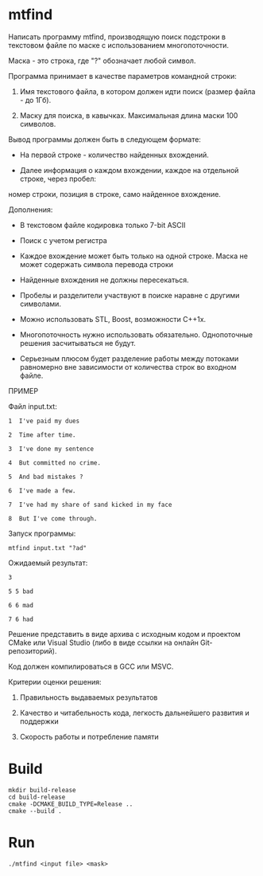 # mtfind
Написать программу mtfind, производящую поиск подстроки в текстовом файле
по маске с использованием многопоточности.



Маска - это строка, где "?" обозначает любой символ.



Программа принимает в качестве параметров командной строки:

1) Имя текстового файла, в котором должен идти поиск (размер файла - до 1Гб).

2) Маску для поиска, в кавычках. Максимальная длина маски 100 символов.



Вывод программы должен быть в следующем формате:

- На первой строке - количество найденных вхождений.

- Далее информация о каждом вхождении, каждое на отдельной строке, через пробел:

номер строки, позиция в строке, само найденное вхождение.



Дополнения:

- В текстовом файле кодировка только 7-bit ASCII
- Поиск с учетом регистра

- Каждое вхождение может быть только на одной строке. Маска не может содержать символа перевода строки

- Найденные вхождения не должны пересекаться.

- Пробелы и разделители участвуют в поиске наравне с другими символами.

- Можно использовать STL, Boost, возможности С++1x.

- Многопоточность нужно использовать обязательно. Однопоточные решения засчитываться не будут.

- Серьезным плюсом будет разделение работы между потоками равномерно вне зависимости от количества строк во входном файле.



ПРИМЕР

Файл input.txt:
```
1  I've paid my dues

2  Time after time.

3  I've done my sentence

4  But committed no crime.

5  And bad mistakes ?

6  I've made a few.

7  I've had my share of sand kicked in my face

8  But I've come through.
```


Запуск программы: 

```
mtfind input.txt "?ad"
```
Ожидаемый результат:
```
3

5 5 bad

6 6 mad

7 6 had
```


Решение представить в виде архива с исходным кодом и
проектом CMake
или Visual Studio (либо в виде ссылки на онлайн Git-репозиторий).

Код должен компилироваться в GCC или MSVC.




Критерии оценки решения:
1) Правильность выдаваемых результатов

2) Качество и читабельность кода, легкость дальнейшего развития и поддержки

3) Скорость работы и потребление памяти

# Build
```
mkdir build-release
cd build-release
cmake -DCMAKE_BUILD_TYPE=Release ..
cmake --build .
```

# Run
```
./mtfind <input file> <mask>
```